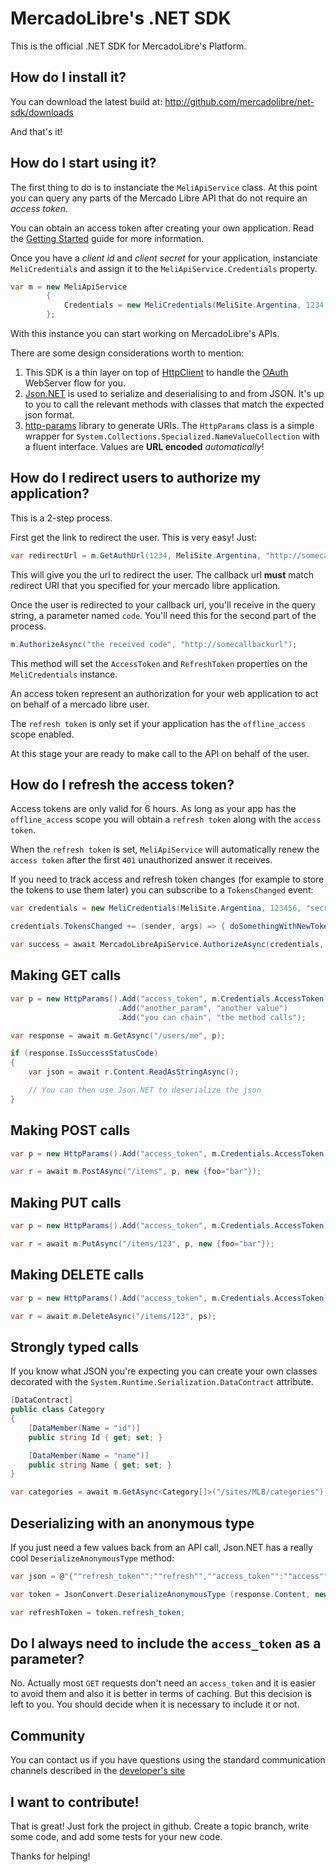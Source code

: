 # MercadoLibre's .NET SDK

This is the official .NET SDK for MercadoLibre's Platform.

## How do I install it?

You can download the latest build at: http://github.com/mercadolibre/net-sdk/downloads

And that's it!

## How do I start using it?

The first thing to do is to instanciate the `MeliApiService` class. At this point you can query any parts of the Mercado Libre API that do not require an _access token_.

You can obtain an access token after creating your own application. Read the [Getting Started](http://developers.mercadolibre.com/first-step/) guide for more information.

Once you have a _client id_ and _client secret_ for your application, instanciate `MeliCredentials` and assign it to the `MeliApiService.Credentials` property.


```csharp
var m = new MeliApiService 
        {
            Credentials = new MeliCredentials(MeliSite.Argentina, 1234, "a secret")
        };
```
With this instance you can start working on MercadoLibre's APIs.

There are some design considerations worth to mention:

1. This SDK is a thin layer on top of [HttpClient](https://msdn.microsoft.com/en-us/library/system.net.http.httpclient(v=vs.118).aspx) to handle the [OAuth](https://en.wikipedia.org/wiki/OAuth) WebServer flow for you.
2. [Json.NET](http://www.newtonsoft.com/json) is used to serialize and deserialising to and from JSON. It's up to you to call the relevant methods with classes that match the expected json format.
3. [http-params](https://github.com/bounav/http-params) library to generate URIs. The `HttpParams` class is a simple wrapper for `System.Collections.Specialized.NameValueCollection` with a fluent interface. Values are **URL encoded** _automatically_!

## How do I redirect users to authorize my application?

This is a 2-step process.

First get the link to redirect the user. This is very easy! Just:

```csharp
var redirectUrl = m.GetAuthUrl(1234, MeliSite.Argentina, "http://somecallbackurl");
```

This will give you the url to redirect the user. The callback url **must** match redirect URI that you specified for your mercado libre application.

Once the user is redirected to your callback url, you'll receive in the query string, a parameter named `code`. You'll need this for the second part of the process.

```csharp
m.AuthorizeAsync("the received code", "http://somecallbackurl");
```

This method will set the `AccessToken` and `RefreshToken` properties on the `MeliCredentials` instance. 

An access token represent an authorization for your web application to act on behalf of a mercado libre user.

The `refresh token` is only set if your application has the `offline_access` scope enabled.

At this stage your are ready to make call to the API on behalf of the user.

## How do I refresh the access token?

Access tokens are only valid for 6 hours. As long as your app has the `offline_access` scope you will obtain a `refresh token` along with the `access token`. 

When the `refresh token` is set, `MeliApiService` will automatically renew the `access token` after the first `401` unauthorized answer it receives.

If you need to track access and refresh token changes (for example to store the tokens to use them later) you can subscribe to a `TokensChanged` event:

```csharp
var credentials = new MeliCredentials(MeliSite.Argentina, 123456, "secret");

credentials.TokensChanged += (sender, args) => { doSomethingWithNewTokenValues(args.Info); };

var success = await MercadoLibreApiService.AuthorizeAsync(credentials, code, callBackUrl);
```

## Making GET calls

```csharp
var p = new HttpParams().Add("access_token", m.Credentials.AccessToken)
                        .Add("another_param", "another value")
                        .Add("you can chain", "the method calls");

var response = await m.GetAsync("/users/me", p);

if (response.IsSuccessStatusCode)
{
    var json = await r.Content.ReadAsStringAsync();

    // You can then use Json.NET to deserialize the json
}
```

## Making POST calls

```csharp
var p = new HttpParams().Add("access_token", m.Credentials.AccessToken);

var r = await m.PostAsync("/items", p, new {foo="bar"});
```

## Making PUT calls

```csharp
var p = new HttpParams().Add("access_token", m.Credentials.AccessToken);

var r = await m.PutAsync("/items/123", p, new {foo="bar"});
```

## Making DELETE calls

```csharp
var p = new HttpParams().Add("access_token", m.Credentials.AccessToken);

var r = await m.DeleteAsync("/items/123", ps);
```

## Strongly typed calls

If you know what JSON you're expecting you can create your own classes decorated with the `System.Runtime.Serialization.DataContract` attribute.

```csharp
[DataContract]
public class Category
{
    [DataMember(Name = "id")]
    public string Id { get; set; }

    [DataMember(Name = "name")]
    public string Name { get; set; }
}

var categories = await m.GetAsync<Category[]>("/sites/MLB/categories");

```

## Deserializing with an anonymous type

If you just need a few values back from an API call, Json.NET has a really cool `DeserializeAnonymousType` method:

```csharp
var json = @"{""refresh_token"":""refresh"",""access_token"":""access"",""user_id"":123456789}";

var token = JsonConvert.DeserializeAnonymousType (response.Content, new {refresh_token="", access_token = ""});

var refreshToken = token.refresh_token;
```

## Do I always need to include the ```access_token``` as a parameter?

No. Actually most `GET` requests don't need an `access_token` and it is easier to avoid them and also it is better in terms of caching.
But this decision is left to you. You should decide when it is necessary to include it or not.

## Community

You can contact us if you have questions using the standard communication channels described in the [developer's site](http://melidevelopers.invisionzone.com/)

## I want to contribute!

That is great! Just fork the project in github. Create a topic branch, write some code, and add some tests for your new code.

Thanks for helping!
